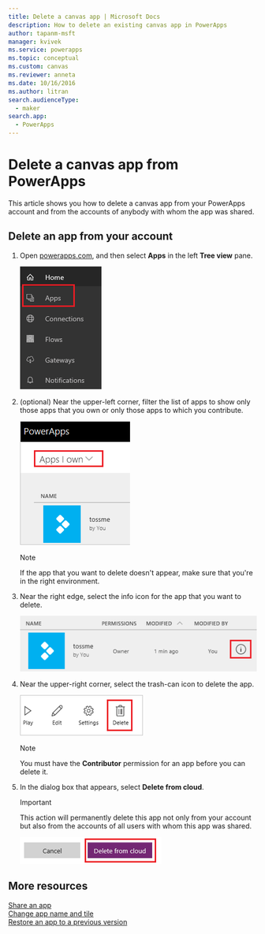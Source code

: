 ```yaml
---
title: Delete a canvas app | Microsoft Docs
description: How to delete an existing canvas app in PowerApps
author: tapanm-msft
manager: kvivek
ms.service: powerapps
ms.topic: conceptual
ms.custom: canvas
ms.reviewer: anneta
ms.date: 10/16/2016
ms.author: litran
search.audienceType: 
  - maker
search.app: 
  - PowerApps
---
```

# Delete a canvas app from PowerApps
This article shows you how to delete a canvas app from your PowerApps account and from the accounts of anybody with whom the app was shared.

## Delete an app from your account
1. Open [powerapps.com](https://web.powerapps.com?utm_source=padocs&utm_medium=linkinadoc&utm_campaign=referralsfromdoc), and then select **Apps** in the left **Tree view** pane.
   
    ![](./media/delete-app/file-apps.png)
2. (optional) Near the upper-left corner, filter the list of apps to show only those apps that you own or only those apps to which you contribute.
   
    ![](./media/delete-app/filter-list.png)
   
    > [!NOTE]
   > If the app that you want to delete doesn't appear, make sure that you're in the right environment.
3. Near the right edge, select the info icon for the app that you want to delete.
   
    ![](./media/delete-app/app-options.png)
4. Near the upper-right corner, select the trash-can icon to delete the app.
   
    ![](./media/delete-app/delete-icon.png)
   
    > [!NOTE]
   > You must have the **Contributor** permission for an app before you can delete it.
5. In the dialog box that appears, select **Delete from cloud**.  
   
    > [!IMPORTANT]
   > This action will permanently delete this app not only from your account but also from the accounts of all users with whom this app was shared.
   
    ![](./media/delete-app/delete-button.png)

## More resources
[Share an app](share-app.md)  
[Change app name and tile](set-name-tile.md)  
[Restore an app to a previous version](restore-an-app.md)  


